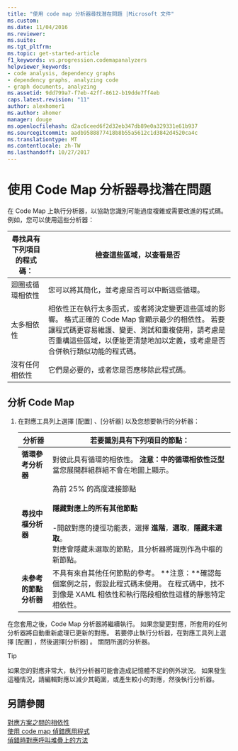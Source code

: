```yaml
---
title: "使用 code map 分析器尋找潛在問題 |Microsoft 文件"
ms.custom: 
ms.date: 11/04/2016
ms.reviewer: 
ms.suite: 
ms.tgt_pltfrm: 
ms.topic: get-started-article
f1_keywords: vs.progression.codemapanalyzers
helpviewer_keywords:
- code analysis, dependency graphs
- dependency graphs, analyzing code
- graph documents, analyzing
ms.assetid: 9dd799a7-f7eb-42ff-8612-b19dde7ff4eb
caps.latest.revision: "11"
author: alexhomer1
ms.author: ahomer
manager: douge
ms.openlocfilehash: d2ac6ceed6f2d32eb347db89e0a329331e61b937
ms.sourcegitcommit: aadb9588877418b8b55a5612c1d3842d4520ca4c
ms.translationtype: MT
ms.contentlocale: zh-TW
ms.lasthandoff: 10/27/2017
---
```

# <a name="find-potential-problems-using-code-map-analyzers"></a>使用 Code Map 分析器尋找潛在問題
在 Code Map 上執行分析器，以協助您識別可能過度複雜或需要改進的程式碼。 例如，您可以使用這些分析器：  
  
|**尋找具有下列項目的程式碼：**|**檢查這些區域，以查看是否**|  
|-------------------------------|--------------------------------------------|  
|迴圈或循環相依性|您可以將其簡化，並考慮是否可以中斷這些循環。|  
|太多相依性|相依性正在執行太多函式，或者將決定變更這些區域的影響。 格式正確的 Code Map 會顯示最少的相依性。 若要讓程式碼更容易維護、變更、測試和重複使用，請考慮是否重構這些區域，以便能更清楚地加以定義，或考慮是否合併執行類似功能的程式碼。|  
|沒有任何相依性|它們是必要的，或者您是否應移除此程式碼。|  
  
## <a name="analyze-code-maps"></a>分析 Code Map  
  
1.  在對應工具列上選擇 [配置] 、[分析器] 以及您想要執行的分析器：  
  
    |**分析器**|**若要識別具有下列項目的節點：**|  
    |------------------|--------------------------------|  
    |**循環參考分析器**|對彼此具有循環的相依性。 **注意：**中的循環相依性**泛型**當您展開群組群組不會在地圖上顯示。|  
    |**尋找中樞分析器**|為前 25% 的高度連接節點<br /><br /> **隱藏對應上的所有其他節點**<br /><br /> -開啟對應的捷徑功能表，選擇 **進階**，**選取**，**隱藏未選取**。<br />     對應會隱藏未選取的節點，且分析器將識別作為中樞的新節點。|  
    |**未參考的節點分析器**|不具有來自其他任何節點的參考。 **注意：**確認每個案例之前，假設此程式碼未使用。 在程式碼中，找不到像是 XAML 相依性和執行階段相依性這樣的靜態特定相依性。|  
  
 在您套用之後，Code Map 分析器將繼續執行。 如果您變更對應，所套用的任何分析器將自動重新處理已更新的對應。 若要停止執行分析器，在對應工具列上選擇 [配置] ，然後選擇[分析器] 。 關閉所選的分析器。  
  
> [!TIP]
>  如果您的對應非常大，執行分析器可能會造成記憶體不足的例外狀況。 如果發生這種情況，請編輯對應以減少其範圍，或產生較小的對應，然後執行分析器。  
  
## <a name="see-also"></a>另請參閱  
 [對應方案之間的相依性](../modeling/map-dependencies-across-your-solutions.md)   
 [使用 code map 偵錯應用程式](../modeling/use-code-maps-to-debug-your-applications.md)   
 [偵錯時對應呼叫堆疊上的方法](../debugger/map-methods-on-the-call-stack-while-debugging-in-visual-studio.md)